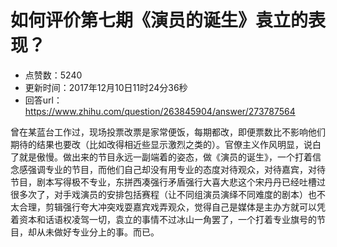 # 如何评价第七期《演员的诞生》袁立的表现？
- 点赞数：5240
- 更新时间：2017年12月10日11时24分36秒
- 回答url：https://www.zhihu.com/question/263845904/answer/273787564
<body>
 <p data-pid="PLFUrBVo">曾在某蓝台工作过，现场投票改票是家常便饭，每期都改，即便票数比不影响他们期待的结果也要改（比如改得相近些显示激烈之类的）。官僚主义作风明显，说白了就是傲慢。做出来的节目永远一副端着的姿态，做《演员的诞生》，一个打着信念感强调专业的节目，而他们自己却没有用专业的态度对待观众，对待嘉宾，对待节目，剧本写得极不专业，东拼西凑强行矛盾强行大喜大悲这个宋丹丹已经吐槽过很多次了，对手戏演员的安排包括赛程（让不同组演员演绎不同难度的剧本）也不太合理，剪辑强行夸大冲突戏耍嘉宾戏弄观众，觉得自己是媒体是主办方就可以凭着资本和话语权凌驾一切，袁立的事情不过冰山一角罢了，一个打着专业旗号的节目，却从未做好专业分上的事。而已。</p>
</body>